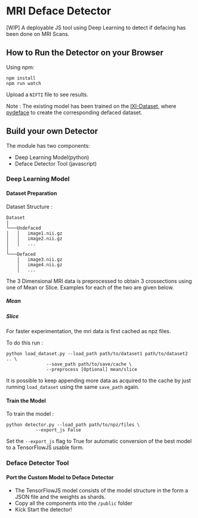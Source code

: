 # MRI Deface Detector

[WIP] A deployable JS tool using Deep Learning to detect if defacing has been done on MRI Scans.

## How to Run the Detector on your Browser

Using npm:

```
npm install
npm run watch
```

Upload a `NIFTI` file to see results.

Note : The existing model has been trained on the [IXI-Dataset](http://brain-development.org/ixi-dataset/), where [pydeface](https://github.com/poldracklab/pydeface) to create the corresponding defaced dataset.

## Build your own Detector

The module has two components:

- Deep Learning Model(python)
- Deface Detector Tool (javascript)

### Deep Learning Model

#### Dataset Preparation

Dataset Structure : 

```
Dataset
│
└───Undefaced
│   │	image1.nii.gz 
│   │	image2.nii.gz 
│   │	...
│
└───Defaced
    │	image3.nii.gz 
    │	image4.nii.gz
    │	...
```

The 3 Dimensional MRI data is preprocessed to obtain 3 crossections using one of Mean or Slice. Examples for each of the two are given below.

##### Mean

##### Slice

For faster experimentation, the mri data is first cached as npz files.

To do this run :

```
python load_dataset.py --load_path path/to/dataset1 path/to/dataset2 .. \
		       --save_path path/to/save/cache \
		       --preprocess [Optional] mean/slice
```

It is possible to keep appending more data as acquired to the cache by just running `load_dataset` using the same `save_path` again.

#### Train the Model

To train the model :

```
python detector.py --load_path path/to/npz/files \
		   --export_js False
```

Set the `--export_js` flag to True for automatic conversion of the best model to a TensorFlowJS usable form.


### Deface Detector Tool

#### Port the Custom Model to Deface Detector

- The TensorFlowJS model consists of the model structure in the form a JSON file and the weights as shards.
- Copy all the components into the `/public` folder
- Kick Start the detector!
